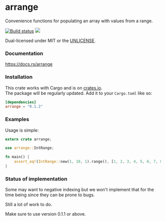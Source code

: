 arrange
======
Convenience functions for populating an array with values from a range.

[![Build status](https://github.com/CryptoPatrick/arrange/workflows/ci/badge.svg)](https://github.com/CryptoPatrick/arrange/actions)
[![](http://meritbadge.herokuapp.com/suffix)](https://crates.io/crates/suffix)

Dual-licensed under MIT or the [UNLICENSE](http://unlicense.org).


### Documentation
https://docs.rs/arrange


### Installation

This crate works with Cargo and is on
[crates.io](https://crates.io/crates/arrange).  
The package will be regularly updated.
Add it to your `Cargo.toml` like so:

```toml
[dependencies]
arrange = "0.1.2"
```

### Examples

Usage is simple:

```rust
extern crate arrange;

use arrange::IntRange;

fn main() {
    assert_eq!(IntRange::new(1, 10, 1).range(), [1, 2, 3, 4, 5, 6, 7, 8, 9]);
}
```

### Status of implementation
Some may want to negative indexing but we won't implement that for the time
being since they can be prone to bugs.

Still a lot of work to do.

Make sure to use version 0.1.1 or above.